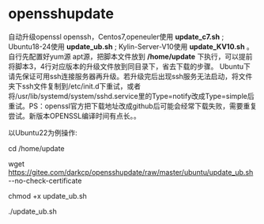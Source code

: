 # opensshupdate

自动升级openssl openssh，Centos7,openeuler使用 **update_c7.sh**  ; Ubuntu18-24使用 **update_ub.sh**  ; Kylin-Server-V10使用  **update_KV10.sh**  。自行先配置好yum源 apt源，把脚本文件放到 **/home/update** 下执行，可以提前将脚本3，4行对应版本的升级文件放到同目录下，省去下载的步骤。 Ubuntu下请先保证可用ssh连接服务器再升级。若升级完后出现ssh服务无法启动，将文件夹下ssh文件复制到/etc/init.d下重试，或者将/usr/lib/systemd/system/sshd.service里的Type=notify改成Type=simple后重试。PS：openssl官方把下载地址改成github后可能会经常下载失败，需要重复尝试。新版本OPENSSL编译时间有点长。。

以Ubuntu22为例操作:

cd /home/update

wget https://gitee.com/darkcp/opensshupdate/raw/master/ubuntu/update_ub.sh --no-check-certificate

chmod +x update_ub.sh

./update_ub.sh